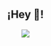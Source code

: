 <h2 align="center">¡Hey 👋!</h2>

<p align="center">
    <img src="https://komarev.com/ghpvc/?username=4ndev&color=blue"/> 
</p>

<!--
**4ndev/4ndev** is a ✨ _special_ ✨ repository because its `README.md` (this file) appears on your GitHub profile.

Here are some ideas to get you started:

- 🔭 I’m currently working on ...
- 🌱 I’m currently learning ...
- 👯 I’m looking to collaborate on ...
- 🤔 I’m looking for help with ...
- 💬 Ask me about ...
- 📫 How to reach me: ...
- 😄 Pronouns: ...
- ⚡ Fun fact: ...
-->
